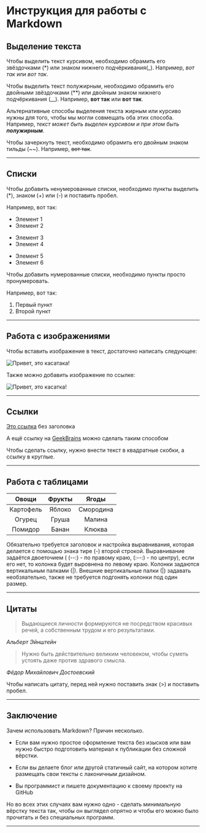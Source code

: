 # Инструкция для работы с Markdown

## Выделение текста

Чтобы выделить текст курсивом, необходимо обрамить его звёздочками (*) или знаком нижнего подчёркивания(_). Например, *вот так* или _вот так_.

Чтобы выделить текст полужирным, необходимо обрамить его двойными звёздочками (**) или двойным знаком нижнего подчёркивания (__). Например, **вот так** или __вот так__.

Альтернативные способы выделения текста жирным или курсиво нужны для того, чтобы мы могли совмещать оба этих способа. Например, _текст может быть выделен курсивом и при этом быть **полужирным**_.

Чтобы зачеркнуть текст, необходимо обрамить его двойным знаком тильды (~~). Например, ~~вот так~~.

***

## Списки

Чтобы добавить ненумерованные списки, необходимо пункты выделить (*), знаком (+) или (-) и поставить пробел.

Например, вот так:
* Элемент 1
* Элемент 2
+ Элемент 3
+ Элемент 4
- Элемент 5
- Элемент 6

Чтобы добавить нумерованные списки, необходимо пункты просто пронумеровать.

Например, вот так:
1. Первый пункт
2. Второй пункт

***

## Работа с изображениями

Чтобы вставить изображение в текст, достаточно написать следующее:

![Привет, это касатака!](killer_whale.jpg)

Также можно добавить изображение по ссылке:

![Привет, это касатка!](https://ujnosahalinsk.bezformata.com/content/image398164611.jpg)

***

## Ссылки

[Это ссылка](https://gb.ru) без заголовка

А ещё ссылку на [GeekBrains][GB] можно сделать таким способом  

 [GB]:https://gb.ru 

Чтобы сделать ссылку, нужно внести текст в квадратные скобки, а ссылку в круглые.

***

## Работа с таблицами

|Овощи|Фрукты|Ягоды|
|:---:|:---:|:---:|
|Картофель|Яблоко|Смородина|
|Огурец|Груша|Малина|
|Помидор|Банан|Клюква|

Обязательно требуется заголовок и настройка выравнивания, которая делается с помощью знака тире (-) второй строкой. Выравнивание задаётся двоеточием ( (--:) - по правому краю, (:--:) - по центру), если его нет, то колонка будет выровнена по левому краю. Колонки задаются вертикальным палками (|). Внешние вертикальные палки (|) задавать необзяательно, также не требуется подгонять колонки под один размер.

***

## Цитаты

> Выдающиеся личности формируются не посредством красивых речей, а собственным трудом и его результатами.

*Альберт Эйнштейн*

> Нужно быть действительно великим человеком, чтобы суметь устоять даже против здравого смысла.

*Фёдор Михайлович Достоевский*

Чтобы написать цитату, перед ней нужно поставить знак (>) и поставить пробел. 

***

## Заключение

Зачем использовать Markdown?
Причин несколько.

* Если вам нужно простое оформление текста без изысков или вам нужно быстро подготовить материал к публикации без сложной вёрстки.

* Если вы делаете блог или другой статичный сайт, на котором хотите размещать свои тексты с лаконичным дизайном.

* Вы программист и пишете документацию к своему проекту на GitHub

Но во всех этих случаях вам нужно одно - сделать минимальную вёрстку текста так, чтобы он выглядел опрятно и чтобы его можно было прочитать и без специальных программ.

***